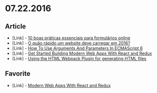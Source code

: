 # 07.22.2016

## Article

- \[Link\] - [10 boas práticas essenciais para formulários online](http://arquiteturadeinformacao.com/usabilidade/10-boas-praticas-essenciais-para-formularios-online/)
- \[Link\] - [O quão rápido um website deve carregar em 2016?](http://arquiteturadeinformacao.com/usabilidade/o-quao-rapido-um-website-deve-carregar-em-2016/)
- \[Link\] - [How To Use Arguments And Parameters In ECMAScript 6](https://www.smashingmagazine.com/2016/07/how-to-use-arguments-and-parameters-in-ecmascript-6/)
- \[Link\] - [Get Started Building Modern Web Apps With React and Redux](http://code.tutsplus.com/tutorials/get-started-building-modern-web-apps-with-react-and-redux--cms-26895)
- \[Link\] - [Using the HTML Webpack Plugin for generating HTML files](http://javascriptplayground.com/blog/2016/07/webpack-html-plugin/)


## Favorite

- \[Link\] - [Modern Web Apps With React and Redux](http://code.tutsplus.com/courses/modern-web-apps-with-react-and-redux)

